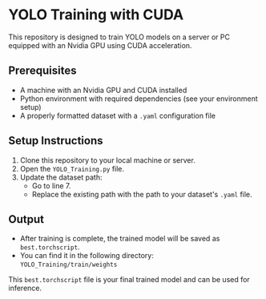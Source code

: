 # YOLO Training with CUDA

This repository is designed to train YOLO models on a server or PC equipped with an Nvidia GPU using CUDA acceleration.

## Prerequisites

- A machine with an Nvidia GPU and CUDA installed
- Python environment with required dependencies (see your environment setup)
- A properly formatted dataset with a `.yaml` configuration file

## Setup Instructions

1. Clone this repository to your local machine or server.
2. Open the `YOLO_Training.py` file.
3. Update the dataset path:
   - Go to line 7.
   - Replace the existing path with the path to your dataset's `.yaml` file.

## Output

- After training is complete, the trained model will be saved as `best.torchscript`.
- You can find it in the following directory:  
  `YOLO_Training/train/weights`

This `best.torchscript` file is your final trained model and can be used for inference.
